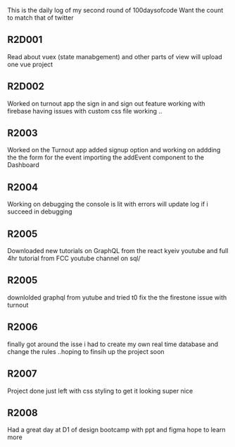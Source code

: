 This is the daily log of my second round of 100daysofcode
Want the count to match that of twitter 
## R2D001
Read about vuex (state manabgement) and other parts of view will upload one vue project 
## R2D002 
Worked on turnout app the sign in and sign out feature working with firebase having issues with custom css file working .. 
## R2003
Worked on the Turnout app added signup option and working on addding the the form for the event importing the addEvent component to the Dashboard 

## R2004
Working on debugging the console is lit with errors will update log if i succeed in debugging

## R2005 
Downloaded new tutorials on GraphQL from the react kyeiv youtube and full 4hr tutorial from FCC youtube channel on sql/

## R2005
downlolded graphql from yutube and tried t0 fix the the firestone issue with turnout
 
## R2006
finally got around the isse i had to create my own real time database and change the rules ..hoping to finsih up the project soon 

## R2007 
Project done just left with css styling to get it looking super nice 

## R2008 
Had a great day at D1 of design bootcamp with ppt and figma hope to learn more 
